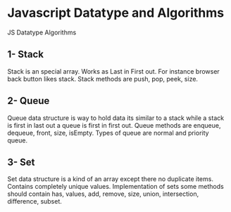 # Javascript Datatype and Algorithms
JS Datatype Algorithms

## 1- Stack

Stack is an special array. Works as Last in First out. For instance browser back button likes stack. Stack methods are push, pop, peek, size.

## 2- Queue

Queue data structure is way to hold data its similar to a stack while a stack is first in last out a queue is first in first out.
Queue methods are enqueue, dequeue, front, size, isEmpty. Types of queue are normal and priority queue.

## 3- Set

Set data structure is a kind of an array except there no duplicate items. Contains completely unique values.
Implementation of sets some methods should contain has, values, add, remove, size, union, intersection, difference, subset.
